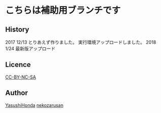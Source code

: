 こちらは補助用ブランチです
====

## History
2017 12/13
とりあえず作りました。
実行環境アップロードしました。
2018 1/24
最新版アップロード

## Licence

[CC-BY-NC-SA](https://)

## Author

[YasushiHonda](https://github.com/HondaLab)
[nekozarusan](https://github.com/nekozarusan)
